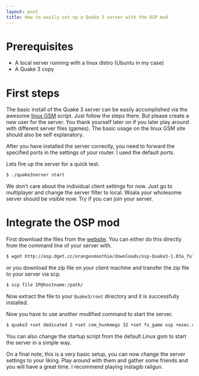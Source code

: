 ```yaml
---
layout: post
title: How to easily set up a Quake 3 server with the OSP mod
---
```


# Prerequisites
- A local server running with a linux distro (Ubuntu in my case)
- A Quake 3 copy

# First steps
The basic install of the Quake 3 server can be easily accomplished via the awesome [linux GSM](https://linuxgsm.com/servers/q3server/) script. Just follow the steps there. But please create a new user for the server. You thank yourself later on if you later play around with different server files (games). The basic usage on the linux GSM site should also be self explanatory.

After you have installed the server correctly, you need to forward the specified ports in the settings of your router. I used the default ports.

Lets fire up the server for a quick test.
```bash
$ ./quake3server start
```
We don't care about the individual client settings for now. Just go to multiplayer and change the server filter to local. Woala your wholesome server should be visible now. Try if you can join your server.

# Integrate the OSP mod
First download the files from the [website](https://www.orangesmoothie.org/download.html). You can either do this directly from the command line of your server with.
```bash
$ wget http://osp.dget.cc/orangesmoothie/downloads/osp-Quake3-1.03a_full.zip
```
or you download the zip file on your client machine and transfer the zip file to your server via scp.
```bash
$ scp file IP@hostname:/path/
```
Now extract the file to your `Quake3/root` directory and it is successfully installed.

Now you have to use another modified command to start the server.
```bash
$ quake3 +set dedicated 2 +set com_hunkmegs 32 +set fs_game osp +exec.cfg
```
You can also change the startup script from the default Linux gsm to start the server in a simple way.

On a final note, this is a very basic setup, you can now change the server settings to your liking. Play around with them and gather some friends and you will have a great time. I recommend playing instagib railgun.